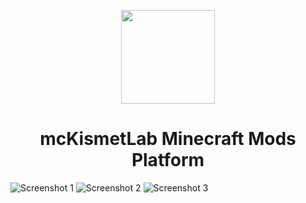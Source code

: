 <p align="center"><img src="https://i.imgur.com/BBSj701.png" width="150px" height="150px"></p>
<h1 align="center">mcKismetLab Minecraft Mods Platform</h1>

![Screenshot 1](https://i.imgur.com/49GZWWg.png)
![Screenshot 2](https://i.imgur.com/eKbPN4P.png)
![Screenshot 3](https://i.imgur.com/GubJKLy.png)
